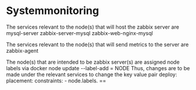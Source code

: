 # Systemmonitoring

The services relevant to the node(s) that will host the zabbix server are
mysql-server
zabbix-server-mysql
zabbix-web-nginx-mysql

The services relevant to the node(s) that will send metrics to the server are
zabbix-agent

The node(s) that are intended to be zabbix server(s) are assigned node labels via
docker node update --label-add <key>=<value> NODE
Thus, changes are to be made under the relevant services to change the key value pair
deploy:
  placement:
    constraints:
      - node.labels.<key> == <value>


